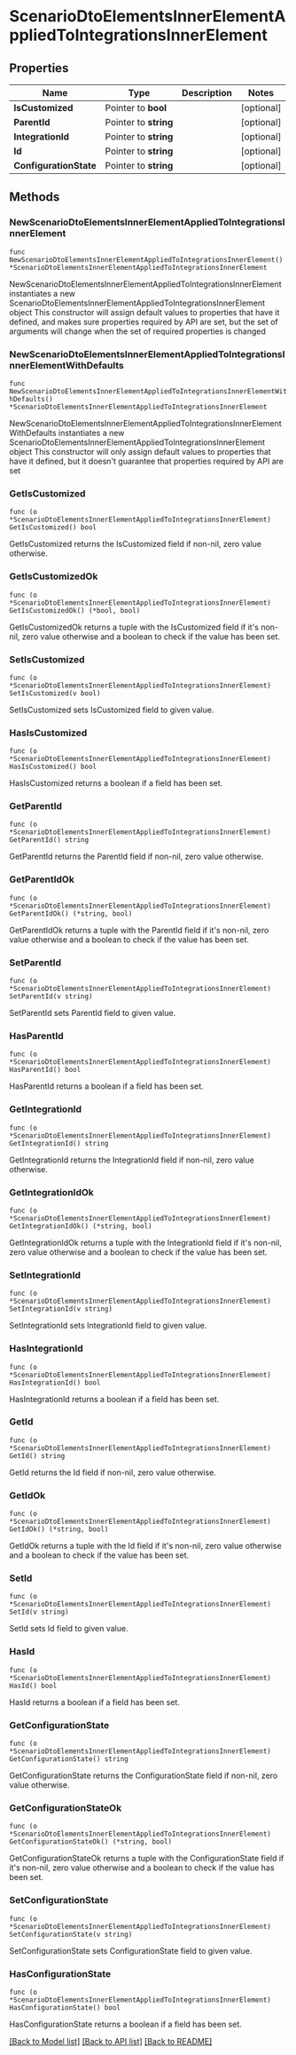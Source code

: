 # ScenarioDtoElementsInnerElementAppliedToIntegrationsInnerElement

## Properties

Name | Type | Description | Notes
------------ | ------------- | ------------- | -------------
**IsCustomized** | Pointer to **bool** |  | [optional] 
**ParentId** | Pointer to **string** |  | [optional] 
**IntegrationId** | Pointer to **string** |  | [optional] 
**Id** | Pointer to **string** |  | [optional] 
**ConfigurationState** | Pointer to **string** |  | [optional] 

## Methods

### NewScenarioDtoElementsInnerElementAppliedToIntegrationsInnerElement

`func NewScenarioDtoElementsInnerElementAppliedToIntegrationsInnerElement() *ScenarioDtoElementsInnerElementAppliedToIntegrationsInnerElement`

NewScenarioDtoElementsInnerElementAppliedToIntegrationsInnerElement instantiates a new ScenarioDtoElementsInnerElementAppliedToIntegrationsInnerElement object
This constructor will assign default values to properties that have it defined,
and makes sure properties required by API are set, but the set of arguments
will change when the set of required properties is changed

### NewScenarioDtoElementsInnerElementAppliedToIntegrationsInnerElementWithDefaults

`func NewScenarioDtoElementsInnerElementAppliedToIntegrationsInnerElementWithDefaults() *ScenarioDtoElementsInnerElementAppliedToIntegrationsInnerElement`

NewScenarioDtoElementsInnerElementAppliedToIntegrationsInnerElementWithDefaults instantiates a new ScenarioDtoElementsInnerElementAppliedToIntegrationsInnerElement object
This constructor will only assign default values to properties that have it defined,
but it doesn't guarantee that properties required by API are set

### GetIsCustomized

`func (o *ScenarioDtoElementsInnerElementAppliedToIntegrationsInnerElement) GetIsCustomized() bool`

GetIsCustomized returns the IsCustomized field if non-nil, zero value otherwise.

### GetIsCustomizedOk

`func (o *ScenarioDtoElementsInnerElementAppliedToIntegrationsInnerElement) GetIsCustomizedOk() (*bool, bool)`

GetIsCustomizedOk returns a tuple with the IsCustomized field if it's non-nil, zero value otherwise
and a boolean to check if the value has been set.

### SetIsCustomized

`func (o *ScenarioDtoElementsInnerElementAppliedToIntegrationsInnerElement) SetIsCustomized(v bool)`

SetIsCustomized sets IsCustomized field to given value.

### HasIsCustomized

`func (o *ScenarioDtoElementsInnerElementAppliedToIntegrationsInnerElement) HasIsCustomized() bool`

HasIsCustomized returns a boolean if a field has been set.

### GetParentId

`func (o *ScenarioDtoElementsInnerElementAppliedToIntegrationsInnerElement) GetParentId() string`

GetParentId returns the ParentId field if non-nil, zero value otherwise.

### GetParentIdOk

`func (o *ScenarioDtoElementsInnerElementAppliedToIntegrationsInnerElement) GetParentIdOk() (*string, bool)`

GetParentIdOk returns a tuple with the ParentId field if it's non-nil, zero value otherwise
and a boolean to check if the value has been set.

### SetParentId

`func (o *ScenarioDtoElementsInnerElementAppliedToIntegrationsInnerElement) SetParentId(v string)`

SetParentId sets ParentId field to given value.

### HasParentId

`func (o *ScenarioDtoElementsInnerElementAppliedToIntegrationsInnerElement) HasParentId() bool`

HasParentId returns a boolean if a field has been set.

### GetIntegrationId

`func (o *ScenarioDtoElementsInnerElementAppliedToIntegrationsInnerElement) GetIntegrationId() string`

GetIntegrationId returns the IntegrationId field if non-nil, zero value otherwise.

### GetIntegrationIdOk

`func (o *ScenarioDtoElementsInnerElementAppliedToIntegrationsInnerElement) GetIntegrationIdOk() (*string, bool)`

GetIntegrationIdOk returns a tuple with the IntegrationId field if it's non-nil, zero value otherwise
and a boolean to check if the value has been set.

### SetIntegrationId

`func (o *ScenarioDtoElementsInnerElementAppliedToIntegrationsInnerElement) SetIntegrationId(v string)`

SetIntegrationId sets IntegrationId field to given value.

### HasIntegrationId

`func (o *ScenarioDtoElementsInnerElementAppliedToIntegrationsInnerElement) HasIntegrationId() bool`

HasIntegrationId returns a boolean if a field has been set.

### GetId

`func (o *ScenarioDtoElementsInnerElementAppliedToIntegrationsInnerElement) GetId() string`

GetId returns the Id field if non-nil, zero value otherwise.

### GetIdOk

`func (o *ScenarioDtoElementsInnerElementAppliedToIntegrationsInnerElement) GetIdOk() (*string, bool)`

GetIdOk returns a tuple with the Id field if it's non-nil, zero value otherwise
and a boolean to check if the value has been set.

### SetId

`func (o *ScenarioDtoElementsInnerElementAppliedToIntegrationsInnerElement) SetId(v string)`

SetId sets Id field to given value.

### HasId

`func (o *ScenarioDtoElementsInnerElementAppliedToIntegrationsInnerElement) HasId() bool`

HasId returns a boolean if a field has been set.

### GetConfigurationState

`func (o *ScenarioDtoElementsInnerElementAppliedToIntegrationsInnerElement) GetConfigurationState() string`

GetConfigurationState returns the ConfigurationState field if non-nil, zero value otherwise.

### GetConfigurationStateOk

`func (o *ScenarioDtoElementsInnerElementAppliedToIntegrationsInnerElement) GetConfigurationStateOk() (*string, bool)`

GetConfigurationStateOk returns a tuple with the ConfigurationState field if it's non-nil, zero value otherwise
and a boolean to check if the value has been set.

### SetConfigurationState

`func (o *ScenarioDtoElementsInnerElementAppliedToIntegrationsInnerElement) SetConfigurationState(v string)`

SetConfigurationState sets ConfigurationState field to given value.

### HasConfigurationState

`func (o *ScenarioDtoElementsInnerElementAppliedToIntegrationsInnerElement) HasConfigurationState() bool`

HasConfigurationState returns a boolean if a field has been set.


[[Back to Model list]](../README.md#documentation-for-models) [[Back to API list]](../README.md#documentation-for-api-endpoints) [[Back to README]](../README.md)


